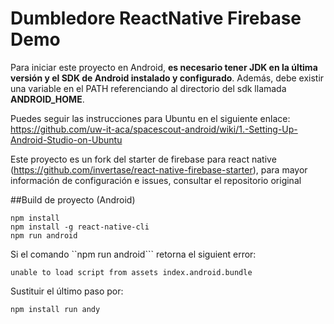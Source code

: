 Dumbledore ReactNative Firebase Demo
====================================

Para iniciar este proyecto en Android, **es necesario tener JDK en la última versión y el SDK de Android instalado y configurado**. Además, debe existir una variable en el PATH referenciando al directorio del sdk llamada **ANDROID_HOME**.

Puedes seguir las instrucciones para Ubuntu en el siguiente enlace: https://github.com/uw-it-aca/spacescout-android/wiki/1.-Setting-Up-Android-Studio-on-Ubuntu

Este proyecto es un fork del starter de firebase para react native (https://github.com/invertase/react-native-firebase-starter), para mayor información de configuración e issues, consultar el repositorio original

##Build de proyecto (Android)

    npm install
    npm install -g react-native-cli
    npm run android

Si el comando ``npm run android``` retorna el siguient error:

    unable to load script from assets index.android.bundle

Sustituir el último paso por: 

    npm install run andy
